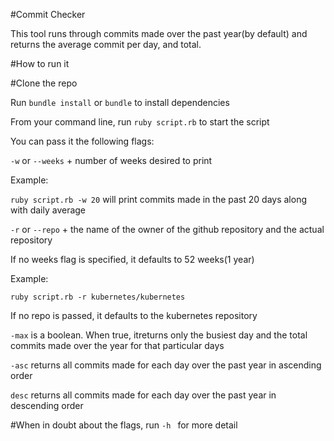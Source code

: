 #Commit Checker 

This tool runs through commits made over the past year(by default) and returns
the average commit per day, and total.

#How to run it 

#Clone the repo 

Run ```bundle install``` or `bundle` to install dependencies

From your command line, run ```ruby script.rb``` to start the script

You can pass it the following flags:

`-w` or `--weeks` + number of weeks desired to print 

Example: 

`ruby script.rb -w 20` will print commits made in the past 20 days along with daily average 

`-r` or `--repo` + the name of the owner of the github repository and the actual repository
 
 If no weeks flag is specified, it defaults to 52 weeks(1 year)
 
 Example: 
 
 `ruby script.rb -r kubernetes/kubernetes` 
 
 If no repo is passed, it defaults to the kubernetes repository
 
`-max` is a boolean. When true, itreturns only the busiest day and the total commits made over the year for that particular days
 
`-asc` returns all commits made for each day over the past year in ascending order

`desc` returns all commits made for each day over the past year in descending order

#When in doubt about the flags, run `-h ` for more detail

